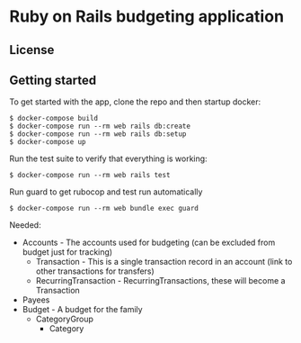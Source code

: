# Ruby on Rails budgeting application

## License

## Getting started

To get started with the app, clone the repo and then startup docker:

```
$ docker-compose build
$ docker-compose run --rm web rails db:create
$ docker-compose run --rm web rails db:setup
$ docker-compose up
```

Run the test suite to verify that everything is working:

```
$ docker-compose run --rm web rails test
```

Run guard to get rubocop and test run automatically

```
$ docker-compose run --rm web bundle exec guard
```


Needed:
* Accounts - The accounts used for budgeting (can be excluded from budget just for tracking)
  * Transaction - This is a single transaction record in an account (link to other transactions for transfers)
  * RecurringTransaction - RecurringTransactions, these will become a Transaction
* Payees
* Budget - A budget for the family
  * CategoryGroup
    * Category
